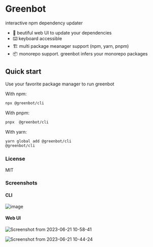 # Greenbot

interactive npm dependency updater

* 💅 beutiful web UI to update your dependencies
* ⌨️ keyboard accessible
* 🏗️ multi package meanager support (npm, yarn, pnpm)
* 📦 monorepo support. greenbot infers your monorepo packages

## Quick start

Use your favorite package manager to run greenbot

With npm:

```bash
npx @greenbot/cli
```

With pnpm:

```bash
pnpx  @greenbot/cli
```

With yarn:

```bash
yarn global add @greenbot/cli
@greenbot/cli
```

### License

MIT

### Screenshots

#### CLI
![image](https://github.com/alanrsoares/greenbot/assets/273334/487c276b-2266-439e-96e5-fbd7e658c4bd)

#### Web UI
![Screenshot from 2023-06-21 10-58-41](https://github.com/alanrsoares/greenbot/assets/273334/bf39f60f-19f1-4467-a09d-75d2f22028b0)

![Screenshot from 2023-06-21 10-44-24](https://github.com/alanrsoares/greenbot/assets/273334/0e7720a7-0689-4632-8195-b046b2ce2f16)
